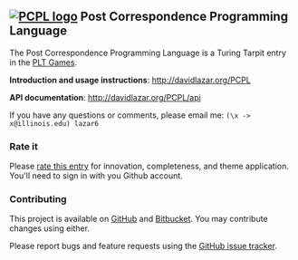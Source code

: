 [![PCPL logo](http://mzero.org/images/PCPL.png)](http://davidlazar.org/PCPL) Post Correspondence Programming Language
--------

The Post Correspondence Programming Language is a Turing Tarpit entry in the [PLT Games](http://www.pltgames.com/competition/2012/12).

**Introduction and usage instructions**: http://davidlazar.org/PCPL

**API documentation**: http://davidlazar.org/PCPL/api

If you have any questions or comments, please email me: `(\x -> x@illinois.edu) lazar6`

### Rate it

Please [rate this entry](http://www.pltgames.com/rate/davidlazar/PCPL) for innovation, completeness, and theme application.
You'll need to sign in with you Github account.

### Contributing

This project is available on [GitHub](https://github.com/davidlazar/PCPL) and [Bitbucket](https://bitbucket.org/davidlazar/PCPL/). You may contribute changes using either.

Please report bugs and feature requests using the [GitHub issue tracker](https://github.com/davidlazar/PCPL/issues).
